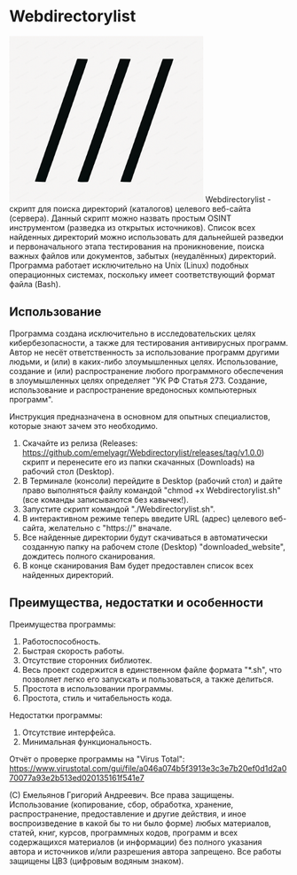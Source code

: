 <h1>Webdirectorylist</h1>

<img src="https://github.com/emelyagr/Webdirectorylist/blob/main/LogoWebdirectorylist.png" class="center" width="350" height="300">
Webdirectorylist - скрипт для поиска директорий (каталогов) целевого веб-сайта (сервера). Данный скрипт можно назвать простым OSINT инструментом (разведка из открытых источников). Список всех найденных директорий можно использовать для дальнейшей разведки и первоначального этапа тестирования на проникновение, поиска важных файлов или документов, забытых (неудалённых) директорий. Программа работает исключительно на Unix (Linux) подобных операционных системах, поскольку имеет соответствующий формат файла (Bash). 

<h2>Использование</h2>
Программа создана исключительно в исследовательских целях кибербезопасности, а также для тестирования антивирусных программ. Автор не несёт ответственность за использование программ другими людьми, и (или) в каких-либо злоумышленных целях. Использование, создание и (или) распространение любого программного обеспечения в злоумышленных целях определяет "УК РФ Статья 273. Создание, использование и распространение вредоносных компьютерных программ".

Инструкция предназначена в основном для опытных специалистов, которые знают зачем это необходимо.
1. Скачайте из релиза (Releases: https://github.com/emelyagr/Webdirectorylist/releases/tag/v1.0.0) скрипт и перенесите его из папки скачанных (Downloads) на рабочий стол (Desktop).
2. В Терминале (консоли) перейдите в Desktop (рабочий стол) и дайте право выполняться файлу командой "chmod +x Webdirectorylist.sh" (все команды записываются без кавычек!).
3. Запустите скрипт командой "./Webdirectorylist.sh".
4. В интерактивном режиме теперь введите URL (адрес) целевого веб-сайта, желательно с "https://" вначале.
5. Все найденные директории будут скачиваться в автоматически созданную папку на рабочем столе (Desktop) "downloaded_website", дождитесь полного сканирования.
6. В конце сканирования Вам будет предоставлен список всех найденных директорий.

<h2>Преимущества, недостатки и особенности</h2>

Преимущества программы:
1. Работоспособность.
2. Быстрая скорость работы.
3. Отсутствие сторонних библиотек.
4. Весь проект содержится в единственном файле формата "*.sh", что позволяет легко его запускать и пользоваться, а также делиться.
5. Простота в использовании программы.
6. Простота, стиль и читабельность кода.

Недостатки программы:
1. Отсутствие интерфейса.
2. Минимальная функциональность.

Отчёт о проверке программы на "Virus Total": https://www.virustotal.com/gui/file/a046a074b5f3913e3c3e7b20ef0d1d2a070077a93e2b513ed020135161f541e7

(С) Емельянов Григорий Андреевич. Все права защищены. Использование (копирование, сбор, обработка, хранение, распространение, предоставление и другие действия, и иное воспроизведение в какой бы то ни было форме) любых материалов, статей, книг, курсов, программных кодов, программ и всех содержащихся материалов (и информации) без полного указания автора и источников и/или разрешения автора запрещено. Все работы защищены ЦВЗ (цифровым водяным знаком).
